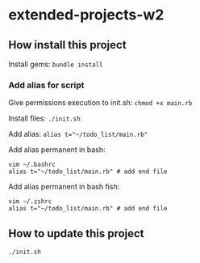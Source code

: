 # extended-projects-w2

## How install this project

Install gems: `bundle install`

### Add alias for script

Give permissions execution to init.sh: `chmod +x main.rb`

Install files: `./init.sh`

Add alias: `alias t="~/todo_list/main.rb"`

Add alias permanent in bash:

```
vim ~/.bashrc
alias t="~/todo_list/main.rb" # add end file
```

Add alias permanent in bash fish:

```
vim ~/.zshrc
alias t="~/todo_list/main.rb" # add end file
```

## How to update this project

```
./init.sh
```
